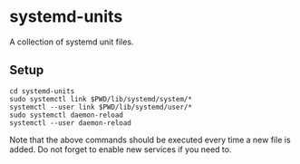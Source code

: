 # systemd-units
A collection of systemd unit files.

## Setup
```shell
cd systemd-units
sudo systemctl link $PWD/lib/systemd/system/*
systemctl --user link $PWD/lib/systemd/user/*
sudo systemctl daemon-reload
systemctl --user daemon-reload
```

Note that the above commands should be executed every time a new file is added. Do not forget to enable new services if you need to.
